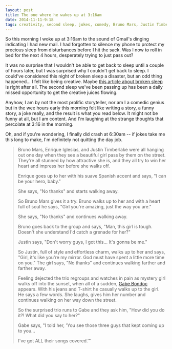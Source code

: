 ```yaml
---
layout: post
title: The one where he wakes up at 3:16am
date: 2014-11-11-9:18
tags: creativity, second sleep, jokes, comedy, Bruno Mars, Justin Timberlake, Enrique Iglesias, Gabe Bondoc
---
```


So this morning I woke up at 3:16am to the sound of Gmail's dinging indicating I had new mail. I had forgotten to silence my phone to protect my precious sleep from disturbances before I hit the sack. Was I now to roll in bed for the next 4 hours, desperately trying to just pass out?

It was no surprise that I wouldn't be able to get back to sleep until a couple of hours later, but I was surprised why I couldn't get back to sleep. I could've considered this night of broken sleep a disaster, but an odd thing happened... I felt like being creative. Maybe [this article about broken sleep](http://aeon.co/magazine/psychology/why-broken-sleep-is-a-golden-time-for-creativity/) is right after all. The second sleep we've been passing up has been a daily missed opportunity to get the creative juices flowing.

Anyhow, I am by not the most prolific storyteller, nor am I a comedic genius but in the wee hours early this morning felt like writing a story, a funny story, a joke really, and the result is what you read below. It might not be funny at all, but I am content. And I'm laughing at the strange thoughts that percolate at 3:16 in the morning.

Oh, and if you're wondering, I finally did crash at 6:30am -- if jokes take me this long to make, I'm definitely not quitting the day job.

>Bruno Mars, Enrique Iglesias, and Justin Timberlake were all hanging out one day when they see a beautiful girl pass by them on the street. They're all stunned by how attractive she is, and they all try to win her heart and impress her before she walks off.
>
>Enrique goes up to her with his suave Spanish accent and says, "I can be your hero, baby."
>
>She says, "No thanks" and starts walking away.
>
>So Bruno Mars gives it a try. Bruno walks up to her and with a heart full of soul he says,
>"Girl you're amazing, just the way you are."
>
>She says, "No thanks" and continues walking away.
>
>Bruno goes back to the group and says, "Man, this girl is tough. Doesn't she understand I'd catch a grenade for her?"
>
>Justin says, "Don't worry guys, I got this... It's gonna be me."
>
>So Justin, full of style and effortless charm, walks up to her and says, "Girl, it's like you're my mirror. God must have spent a little more time on you."
>The girl says, "No thanks" and continues walking farther and farther away.
>
>Feeling dejected the trio regroups and watches in pain as mystery girl walks off into the sunset, when all of a sudden, [Gabe Bondoc](https://www.youtube.com/user/gabebondoc) appears. With his jeans and T-shirt he casually walks up to the girl. He says a few words. She laughs, gives him her number and continues walking on her way down the street.
>
>So the surprised trio runs to Gabe and they ask him, "How did you do it?! What did you say to her?"
>
>Gabe says, "I told her, 'You see those three guys that kept coming up to you...
>
>I've got ALL their songs covered.'"